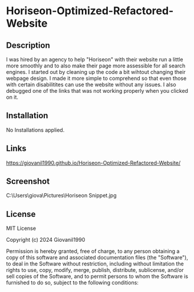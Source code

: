 # Horiseon-Optimized-Refactored-Website

## Description

I was hired by an agency to help "Horiseon" with their website run a little more smoothly and to also make their page more assessible for all search engines. I started out by cleaning up the code a bit wihtout changing their webpage design. I made it more simple to comprehend so that even those with certain disabilitites can use the website without any issues. I also debugged one of the links that was not working properly when you clicked on it. 

## Installation

No Installations applied.

## Links 

https://giovanil1990.github.io/Horiseon-Optimized-Refactored-Website/

## Screenshot

C:\Users\giova\Pictures\Horiseon Snippet.jpg


## License

MIT License

Copyright (c) 2024 Giovanil1990

Permission is hereby granted, free of charge, to any person obtaining a copy
of this software and associated documentation files (the "Software"), to deal
in the Software without restriction, including without limitation the rights
to use, copy, modify, merge, publish, distribute, sublicense, and/or sell
copies of the Software, and to permit persons to whom the Software is
furnished to do so, subject to the following conditions:
